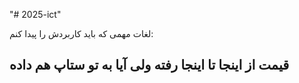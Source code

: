 "# 2025-ict" 


لغات مهمی که باید کاربردش را پیدا کنم:

## قیمت از اینجا تا اینجا رفته ولی آیا به تو ستاپ هم داده